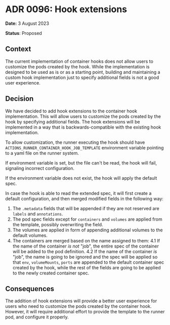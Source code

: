 # ADR 0096: Hook extensions

**Date:** 3 August 2023

**Status**: Proposed <!--Accepted|Rejected|Superceded|Deprecated-->

## Context

The current implementation of container hooks does not allow users to customize the pods created by the hook. While the implementation is designed to be used as is or as a starting point, building and maintaining a custom hook implementation just to specify additional fields is not a good user experience.

## Decision

We have decided to add hook extensions to the container hook implementation. This will allow users to customize the pods created by the hook by specifying additional fields. The hook extensions will be implemented in a way that is backwards-compatible with the existing hook implementation.

To allow customization, the runner executing the hook should have `ACTIONS_RUNNER_CONTAINER_HOOK_JOB_TEMPLATE` environment variable pointing to a yaml file on the runner system.

If environment variable is set, but the file can't be read, the hook will fail, signaling incorrect configuration.

If the environment variable does not exist, the hook will apply the default spec.

In case the hook is able to read the extended spec, it will first create a default configuration, and then merged modified fields in the following way:

1. The `.metadata` fields that will be appended if they are not reserved are `labels` and `annotations`.
2. The pod spec fields except for `containers` and `volumes` are applied from the template, possibly overwriting the field.
3. The volumes are applied in form of appending additional volumes to the default volumes.
4. The containers are merged based on the name assigned to them:
4.1 If the name of the container *is not* "job", the entire spec of the container will be added to the pod definition.
4.2 If the name of the container *is* "job", the name is going to be ignored and the spec will be applied so that `env`, `volumeMounts`, `ports` are appended to the default container spec created by the hook, while the rest of the fields are going to be applied to the newly created container spec.

## Consequences

The addition of hook extensions will provide a better user experience for users who need to customize the pods created by the container hook. However, it will require additional effort to provide the template to the runner pod, and configure it properly.